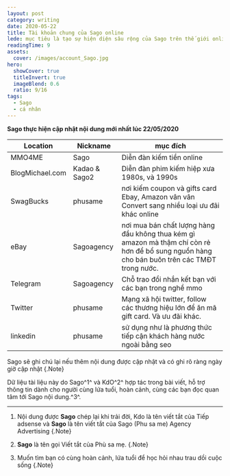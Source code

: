 ```yaml
---
layout: post
category: writing
date: 2020-05-22
title: Tài khoản chung của Sago online
lede: mục tiêu là tạo sự hiện diện sâu rộng của Sago trên thế giới online để gia tăng cơ hội xoay xở cho bản thân
readingTime: 9
assets:
  cover: /images/account_Sago.jpg
hero:
  showCover: true
  titleInvert: true
  imageBlend: 0.6
  ratio: 9/16
tags:
  - Sago
  - cá nhân
---
```

**Sago thực hiện cập nhật nội dung mới nhất lúc 22/05/2020**

| Location        | Nickname     | mục đích                                                                                                                                     |
|-----------------|--------------|----------------------------------------------------------------------------------------------------------------------------------------------|
| MMO4ME          | Sago          | Diễn đàn kiếm tiền online                                                                                                                    |
| BlogMichael.com | Kadao & Sago2 | Diễn đàn phim kiếm hiệp xưa 1980s, và 1990s                                                                                                  |
| SwagBucks       | phusame      | nơi kiếm coupon và gifts card Ebay, Amazon vân vân Convert sang nhiều loại ưu đãi khác online                                                |
| eBay            | Sagoagency    | nơi mua bán chất lượng hàng đầu không thua kém gì amazon mà thậm chí còn rẻ hơn để bổ sung nguồn hàng cho bán buôn trên các TMĐT trong nước. |
| Telegram        | Sagoagency    | Chỗ trao đổi nhắn kết bạn với các bạn trong nghề mmo                                                                                         |
| Twitter         | phusame      | Mạng xã hội twitter, follow các thương hiệu lớn để ăn mã gift card. Và ưu đãi khác.                                                          |
| linkedin        | phusame      | sử dụng như là phương thức tiếp cận khách hàng nước ngoài bằng seo                                                                                                                                        |

<Media ratio="844/1500" image="/images/account_Sago.jpg"/>

Sago sẽ ghi chú lại nếu thêm nội dung được cập nhật và có ghi rõ ràng ngày giờ cập nhật {.Note}

Dữ liệu tài liệu này do Sago^1^ và KdO^2^ hợp tác trong bài viết, hỗ trợ thông tin dành cho người cùng lứa tuổi, hoàn cảnh, cùng các bạn đọc quan tâm tới Sago nội dung.^3^.

---

1. Nội dung được **Sago** chép lại khi trải đời, Kdo là tên viết tắt của Tiếp adsense và **Sago** là tên viết tắt của Sago (Phu sa me) Agency Advertising {.Note}

2. **Sago** là tên gọi Viết tắt của Phù sa mẹ. {.Note}

3. Muốn tìm bạn có cùng hoàn cảnh, lứa tuổi để học hỏi nhau trau dồi cuộc sống {.Note}

<script>
import Media from "../../src/components/Media";

export default {
  components: { Media }
}
</script>

